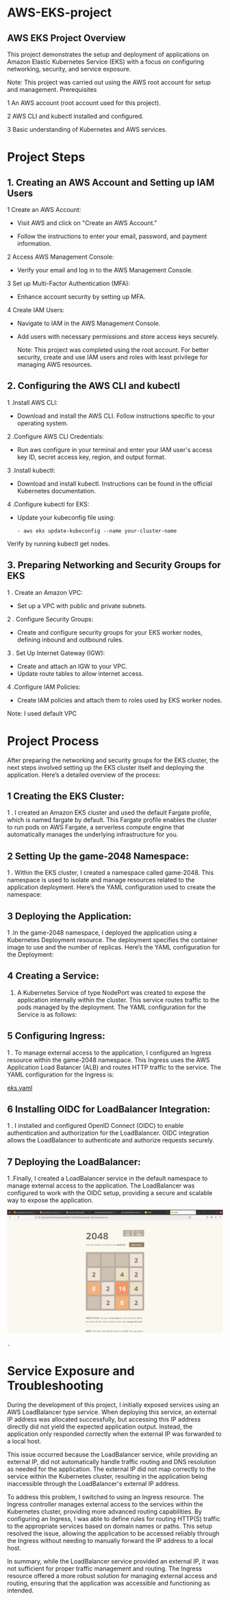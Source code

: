 # AWS-EKS-project
## AWS EKS Project Overview

This project demonstrates the setup and deployment of applications on Amazon Elastic Kubernetes Service (EKS) with a focus on configuring networking, security, and service exposure. 

Note: This project was carried out using the AWS root account for setup and management.
Prerequisites

   1 An AWS account (root account used for this project).
   
   2 AWS CLI and kubectl installed and configured.
   
   3 Basic understanding of Kubernetes and AWS services.

# Project Steps
## 1. Creating an AWS Account and Setting up IAM Users

1 Create an AWS Account:
   
- Visit AWS and click on "Create an AWS Account."

- Follow the instructions to enter your email, password, and payment information.

 2 Access AWS Management Console:
   
- Verify your email and log in to the AWS Management Console.

3 Set up Multi-Factor Authentication (MFA):
   
- Enhance account security by setting up MFA.

4 Create IAM Users:
   
- Navigate to IAM in the AWS Management Console.
      
- Add users with necessary permissions and store access keys securely.

  Note: This project was completed using the root account. For better security, create and use IAM users and roles with least privilege for managing AWS resources.

## 2. Configuring the AWS CLI and kubectl

1 .Install AWS CLI:
   
- Download and install the AWS CLI. Follow instructions specific to your operating system.

2 .Configure AWS CLI Credentials:
   
- Run aws configure in your terminal and enter your IAM user's access key ID, secret access key, region, and output format.

3 .Install kubectl:
    
- Download and install kubectl. Instructions can be found in the official Kubernetes documentation.

4 .Configure kubectl for EKS:
   
- Update your kubeconfig file using:
     
      - aws eks update-kubeconfig --name your-cluster-name
   
 Verify by running kubectl get nodes.

## 3. Preparing Networking and Security Groups for EKS

1  . Create an Amazon VPC:
 
- Set up a VPC with public and private subnets.

2 . Configure Security Groups:
  
- Create and configure security groups for your EKS worker nodes, defining inbound and outbound rules.

3 . Set Up Internet Gateway (IGW):
  
- Create and attach an IGW to your VPC.
- Update route tables to allow internet access.

4 .Configure IAM Policies:
- Create IAM policies and attach them to roles used by EKS worker nodes.

Note: I used default VPC



# Project Process

After preparing the networking and security groups for the EKS cluster, the next steps involved setting up the EKS cluster itself and deploying the application. Here’s a detailed overview of the process:

  ## 1 Creating the EKS Cluster:
    
 1 . I created an Amazon EKS cluster and used the default Fargate profile, which is named fargate by default. This Fargate profile enables the cluster to run pods on AWS Fargate, a serverless compute engine that automatically manages the                   underlying infrastructure for you.

## 2 Setting Up the game-2048 Namespace:
   
1 . Within the EKS cluster, I created a namespace called game-2048. This namespace is used to isolate and manage resources related to the application deployment. Here’s the YAML configuration used to create the namespace:

  
## 3 Deploying the Application:

   1 .In the game-2048 namespace, I deployed the application using a Kubernetes Deployment resource. The deployment specifies the container image to use and the number of replicas. Here’s the YAML configuration for the Deployment:


##  4 Creating a Service:

1. A Kubernetes Service of type NodePort was created to expose the application internally within the cluster. This service routes traffic to the pods managed by the deployment. The YAML configuration for the Service is as follows:




## 5 Configuring Ingress:

 1 . To manage external access to the application, I configured an Ingress resource within the game-2048 namespace. This Ingress uses the AWS Application Load Balancer (ALB) and routes HTTP traffic to the service. The YAML configuration                 for the Ingress is:

[eks.yaml](./eks.yaml)


## 6 Installing OIDC for LoadBalancer Integration:

   1 . I installed and configured OpenID Connect (OIDC) to enable authentication and authorization for the LoadBalancer. OIDC integration allows the LoadBalancer to authenticate and authorize requests securely.


## 7 Deploying the LoadBalancer:

   1 .Finally, I created a LoadBalancer service in the default namespace to manage external access to the application. The LoadBalancer was configured to work with the OIDC setup, providing a secure and scalable way to expose the application.
   
![output](images/output.png)



    .

  # Service Exposure and Troubleshooting

During the development of this project, I initially exposed services using an AWS LoadBalancer type service. When deploying this service, an external IP address was allocated successfully, but accessing this IP address directly did not yield the expected application output. Instead, the application only responded correctly when the external IP was forwarded to a local host.

This issue occurred because the LoadBalancer service, while providing an external IP, did not automatically handle traffic routing and DNS resolution as needed for the application. The external IP did not map correctly to the service within the Kubernetes cluster, resulting in the application being inaccessible through the LoadBalancer's external IP address.

To address this problem, I switched to using an Ingress resource. The Ingress controller manages external access to the services within the Kubernetes cluster, providing more advanced routing capabilities. By configuring an Ingress, I was able to define rules for routing HTTP(S) traffic to the appropriate services based on domain names or paths. This setup resolved the issue, allowing the application to be accessed reliably through the Ingress without needing to manually forward the IP address to a local host.

In summary, while the LoadBalancer service provided an external IP, it was not sufficient for proper traffic management and routing. The Ingress resource offered a more robust solution for managing external access and routing, ensuring that the application was accessible and functioning as intended.

